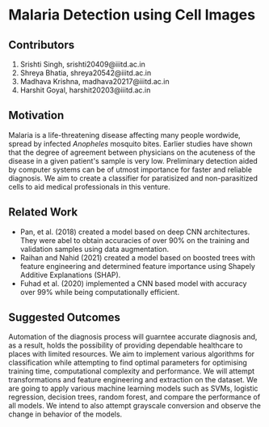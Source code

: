 # Malaria Detection using Cell Images

## Contributors
<ol>
    <li>Srishti Singh, srishti20409@iiitd.ac.in</li>
    <li>Shreya Bhatia, shreya20542@iiitd.ac.in</li>
    <li>Madhava Krishna, madhava20217@iiitd.ac.in</li>
    <li>Harshit Goyal, harshit20203@iiitd.ac.in</li>
</ol>

## Motivation

Malaria is a life-threatening disease affecting many people wordwide, spread by infected *Anopheles* mosquito bites. Earlier studies have shown that the degree of agreement between physicians on the acuteness of the disease in a given patient's sample is very low. Preliminary detection aided by computer systems can be of utmost importance for faster and reliable diagnosis. We aim to create a classifier for paratisized and non-parasitized cells to aid medical professionals in this venture.

## Related Work

<ul>
    <li>Pan, et al. (2018) created a model based on deep CNN architectures. They were abel to obtain accuracies of over 90% on the training and validation samples using data augmentation.</li>
    <li>Raihan and Nahid (2021) created a model based on boosted trees with feature engineering and determined feature importance using Shapely Additive Explanations (SHAP).</li>
    <li>Fuhad et al. (2020) implemented a CNN based model with accuracy over 99% while being computationally efficient.</li>
</ul>

## Suggested Outcomes

Automation of the diagnosis process will guarntee accurate diagnosis and, as a result, holds the possibility of providing dependable healthcare to places with limited resources. We aim to implement various algorithms for classification while attempting to find optimal parameters for optimising training time, computational complexity and performance. We will attempt transformations and feature engineering and extraction on the dataset. We are going to apply various machine learning models such as SVMs, logistic regression, decision trees, random forest, and compare the performance of all models. We intend to also attempt grayscale conversion and observe the change in behavior of the models.
